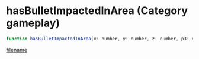 # hasBulletImpactedInArea (Category gameplay)

```js
function hasBulletImpactedInArea(x: number, y: number, z: number, p3: number, p4: boolean, p5: boolean): boolean
```

[filename](hasBulletImpactedInArea_m.md ':include')